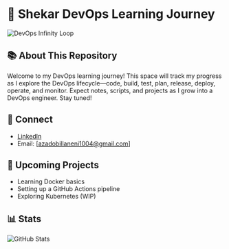 # 🚀 Shekar DevOps Learning Journey

![DevOps Infinity Loop](https://devopsedia.org/images/article/54/7602.1513404277.png)

## 📚 About This Repository
Welcome to my DevOps learning journey! This space will track my progress as I explore the DevOps lifecycle—code, build, test, plan, release, deploy, operate, and monitor. Expect notes, scripts, and projects as I grow into a DevOps engineer. Stay tuned!

## 🔗 Connect
- [LinkedIn](https://www.linkedin.com/in/chandhra-shekar-azad-obillaneni-200895210/])
- Email: [azadobillaneni1004@gmail.com]

## 🚧 Upcoming Projects
- Learning Docker basics
- Setting up a GitHub Actions pipeline
- Exploring Kubernetes (WIP)

## 📊 Stats
![GitHub Stats](https://github-readme-stats.vercel.app/api?username=azad1310&show_icons=true&theme=dark&hide_border=true)
